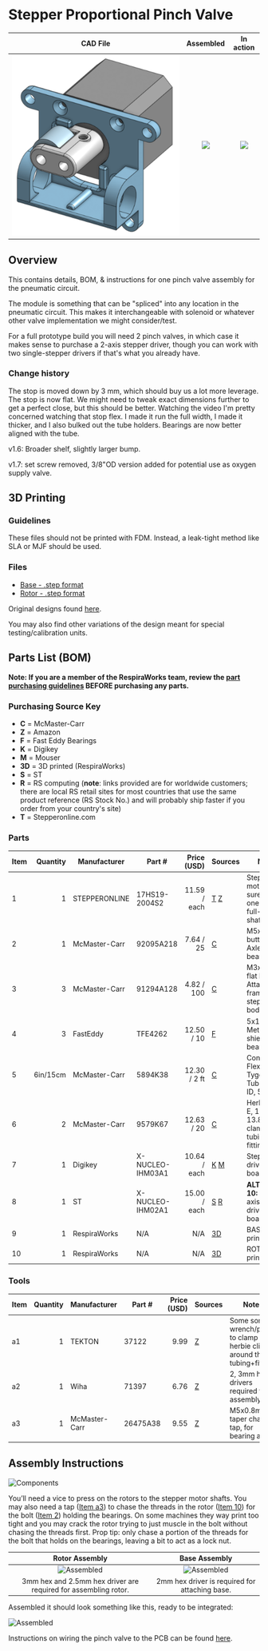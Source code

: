 # Stepper Proportional Pinch Valve

  CAD File         |  Assembled         | In action
:------------------:|:-----------------:|:-------------------------:
![](assets/rendering-1-6.png)  |  ![](assets/assembled_smaller.jpg)  |  ![](assets/animation.gif)

## Overview

This contains details, BOM, & instructions for one pinch valve assembly for the pneumatic circuit.

The module is something that can be "spliced" into any location in the pneumatic circuit.
This makes it interchangeable with solenoid or whatever other valve implementation we might consider/test.

For a full prototype build you will need 2 pinch valves, in which case it makes sense to purchase a 2-axis stepper driver,
though you can work with two single-stepper drivers if that's what you already have.

### Change history

The stop is moved down by 3 mm, which should buy us a lot more leverage.
The stop is now flat. We might need to tweak exact dimensions further to get a perfect close, but this should be better.
Watching the video I'm pretty concerned watching that stop flex. I made it run the full width, I made it thicker, and I also bulked out the tube holders.
Bearings are now better aligned with the tube.

v1.6: Broader shelf, slightly larger bump.

v1.7: set screw removed, 3/8"OD version added for potential use as oxygen supply valve.

## 3D Printing

### Guidelines

These files should not be printed with FDM. Instead, a leak-tight method like SLA or MJF should be used.

### Files

- [Base - .step format](assets/exhaust-pinch-valve-1.6-base.step)
- [Rotor - .step format](assets/exhaust-pinch-valve-1.6-rotor.step)

Original designs found
[here](https://cad.onshape.com/documents/3fe0c1f79c482144c267173d/w/2ad1c08071a25185f9c78c68/e/03a49465e4e026f9f102d0af).

You may also find other variations of the design meant for special testing/calibration units.


## Parts List (BOM)

**Note: If you are a member of the RespiraWorks team, review the
[part purchasing guidelines](../../manufacturing/README.md#part-purchasing-guidelines)
BEFORE purchasing any parts.**

### Purchasing Source Key

* **C**  = McMaster-Carr
* **Z**  = Amazon
* **F**  = Fast Eddy Bearings
* **K**  = Digikey
* **M**  = Mouser
* **3D** = 3D printed (RespiraWorks)
* **S**  = ST
* **R** = RS computing
(**note**: links provided are for worldwide customers; there are local RS retail sites for most countries that use the same product reference (RS Stock No.) and will probably ship faster if you order from your country's site)
* **T**  = Stepperonline.com

### Parts

| Item   | Quantity | Manufacturer    | Part #              | Price (USD)  | Sources              | Notes |
| ------ |---------:| --------------- | ------------------- | ------------:| ---------------------| ----- |
| 1      |        1 | STEPPERONLINE   | 17HS19-2004S2       |11.59 / each  | [T][1step] [Z][1amzn]| Stepper motor. Make sure to get one with the full-cut D-shaft. |
| 2      |        1 | McMaster-Carr   | 92095A218           |   7.64 / 25  | [C][2mcmc]           | M5x30mm button head. Axle for bearing. |
| 3      |        3 | McMaster-Carr   | 91294A128           |  4.82 / 100  | [C][3mcmc]           | M3x8mm flat head. Attaches frame to stepper body |
| 4      |        3 | FastEddy        | TFE4262             |  12.50 / 10  | [F][4fast]           | 5x16x5 Metal shielded bearings |
| 5      | 6in/15cm | McMaster-Carr   | 5894K38             |  12.30 / 2 ft| [C][5mcmc]           | Continuous-Flex Soft Tygon PVC Tubing, 3/8" ID, 5/8" OD |
| 6      |        2 | McMaster-Carr   | 9579K67             |  12.63 / 20  | [C][6mcmc]           | Herbie clip E, 12-13.8mm, to clamp tubing to fittings |
| 7      |        1 | Digikey         | X-NUCLEO-IHM03A1    | 10.64 / each | [K][7key] [M][7mr]   | Stepper driver dev board |
| 8      |        1 | ST              | X-NUCLEO-IHM02A1    | 15.00 / each | [S][8st] [R][8rs]    | **ALT for item 10:** Two-axis stepper driver dev board |
| 9      |        1 | RespiraWorks    | N/A                 |       N/A    | [3D][9print]         | BASE - 3D printed |
| 10     |        1 | RespiraWorks    | N/A                 |       N/A    | [3D][10print]        | ROTOR - 3D printed |

[1step]:   https://www.omc-stepperonline.com/nema-17-stepper-motor/nema-17-bipolar-59ncm-84oz-in-2a-42x48mm-4-wires-w-1m-cable-and-connector-full-d-cut-shaft.html
[1amzn]:   https://www.amazon.com/dp/B07Z1J8JWH
[2mcmc]:   https://www.mcmaster.com/92095A218
[3mcmc]:   https://www.mcmaster.com/91294A128
[4fast]:   https://www.fasteddybearings.com/5x16x5-metal-shielded-bearing-625-zz-10-units/
[5mcmc]:   https://www.mcmaster.com/5894K38
[6mcmc]:   https://www.mcmaster.com/9579K67
[7key]:    https://www.digikey.com/short/z442qt
[7mr]:     https://www.mouser.com/ProductDetail/511-X-NUCLEO-IHM03A1
[8st]:     https://www.st.com/en/ecosystems/x-nucleo-ihm02a1.html#sample-and-buy
[8rs]:     https://export.rsdelivers.com/product/stmicroelectronics/x-nucleo-ihm02a1/stmicroelectronics-x-nucleo-ihm02a1-two-axis/1646982
[9print]:  #files
[10print]: #files

### Tools

| Item | Quantity | Manufacturer  | Part #      | Price (USD) | Sources         | Notes |
| ---- |---------:| ------------- | ----------- | ----------:|-----------------| ----- |
| a1   |        1 | TEKTON        | 37122       |       9.99 | [Z][a1amzn]      | Some sort of wrench/pliers, to clamp the herbie clips around the tubing+fitting. |
| a2   |        1 | Wiha          | 71397       |       6.76 | [Z][a2amzn]      | 2, 3mm hex drivers required for assembly.  |
| a3   |        1 | McMaster-Carr | 26475A38    |       9.55 | [Z][a3mcmc]      | M5x0.8mm taper chamfer tap, for bearing axle.  |

[a1amzn]:  https://www.amazon.com/TEKTON-2-Inch-Joint-Pliers-37122/dp/B00KLY1FAY
[a2amzn]:  https://www.amazon.com/Wiha-71397-Metric-Insert-6-Piece/dp/B0084B7S70/ref=sr_1_4?dchild=1&keywords=3mm+hex&qid=1590347774&sr=8-4
[a3mcmc]:  https://www.mcmaster.com/26475A38

## Assembly Instructions

![Components](assets/components.jpg)

You’ll need a vice to press on the rotors to the stepper motor shafts.  You may also need a tap ([Item a3](#tools)) to
chase the threads in the rotor ([Item 10](#parts)) for the bolt ([Item 2](#parts)) holding the bearings. On some
machines they way print too tight and you may crack the rotor trying to just muscle in the bolt without chasing the
threads first.  Prop tip: only chase a portion of the threads for the bolt that holds on the bearings, leaving a bit
to act as a lock nut.

Rotor Assembly                     |  Base Assembly           |
:---------------------------------:|:-------------------------:
![Assembled](assets/rotor.jpg)|  ![Assembled](assets/assembled.jpg)
3mm hex and 2.5mm hex driver are required for assembling rotor.|  2mm hex driver is required for attaching base.

Assembled it should look something like this, ready to be integrated:

![Assembled](assets/full_assembly.jpg)

Instructions on wiring the pinch valve to the PCB can be found [here](../../pcb/rev1_export/stepper_driver_setup.md).
